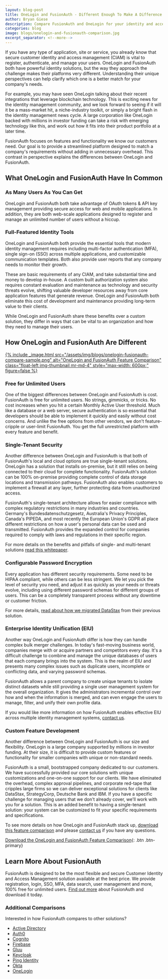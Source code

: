 ```yaml
---
layout: blog-post
title: OneLogin and FusionAuth - Different Enough To Make A Difference
author: Bryan Giese
description: Compare FusionAuth and OneLogin for your identity and access management solution.
categories: blog
image: blogs/onelogin-and-fusionauth-comparison.jpg
excerpt_separator: <!--more-->
---
```


If you have any type of application, site or service, you already know that secure customer identity and access management (CIAM) is vital to register, authenticate, and manage your users. OneLogin and FusionAuth both have powerful identity solutions, but the way they approach the challenge makes their platforms very different. Understanding their unique perspectives can help clarify which one is a better match for your company's needs.
<!--more-->

For example, you may have seen OneLogin talking about their recent integrations that leverage blockchain technology. This is exciting news for the identity management community, and we look forward to seeing if it will it be a mass-market hit, a niche-industry toolkit, or simply a bright flash in the identity management news cycle. A large corporation like OneLogin backed with millions in investor funding can take a risk with emerging technology like this, and work out how it fits into their product portfolio at a later time.

FusionAuth focuses on features and functionality we know our customers need. Our goal is to provide a streamlined platform designed to match a company's requirements without adding in unnecessary overhead. This contrast in perspective explains the differences between OneLogin and FusionAuth.

## What OneLogin and FusionAuth Have In Common

### As Many Users As You Can Get

OneLogin and FusionAuth both take advantage of OAuth tokens & API key management providing secure access for web and mobile applications. In addition, they are both web-scale applications designed to register and manage an unlimited number of users without a hiccup.

### Full-Featured Identity Tools

OneLogin and FusionAuth both provide the essential tools that modern identity management requires including multi-factor authentication (MFA), single sign-on (SSO) across multiple applications, and customizable communication templates. Both also provide user reports that any company needs to monitor their growth.

These are basic requirements of any CIAM, and take substantial time and money to develop in-house. A custom built authorization system also requires constant evaluation and maintenance as technology and security threats evolve, shifting valuable developer resources away from core application features that generate revenue. OneLogin and FusionAuth both eliminate this cost of development and maintenance providing long-term value to their clients.

While OneLogin and FusionAuth share these benefits over a custom solution, they differ in ways that can be vital to an organization and how they need to manage their users.

## How OneLogin and FusionAuth Are Different

[{% include _image.html src="/assets/img/blogs/onelogin-fusionauth-compare-sample.png" alt="OneLogin and FusionAuth Feature Comparison" class="float-left img-thumbnail mr-md-4" style="max-width: 600px;" figure=false %}](/resources/fusionauth-vs-onelogin.pdf "Download the OneLogin and FusionAuth Feature Comparison")

### Free for Unlimited Users
One of the biggest differences between OneLogin and FusionAuth is cost. FusionAuth is free for unlimited users. No strings, gimmicks, or tricks. No cost increases when you hit a certain Monthly Active User threshold. Much like a database or a web server, secure authentication is so essential that developers should be able to implement it quickly and easily without cost concerns. And unlike the free options from other vendors, we don't feature-cripple or user-limit FusionAuth. You get the full unrestricted platform with every feature and benefit.

### Single-Tenant Security
Another difference between OneLogin and FusionAuth is that both of FusionAuth's local and cloud options are true single-tenant solutions. OneLogin has a solution that installs on-premise, but it still relies on being connected to their cloud for complete functionality. FusionAuth's solution can be 100% on-premise providing complete control of data storage locations and transmission pathways. FusionAuth also enables customers to implement a firewall at any layer, further protecting data from unauthorized access.

FusionAuth's single-tenant architecture allows for easier compliance with complex regulatory restrictions in many industries and countries. Germany's Bundesdatenschutzgesetz, Australia's Privacy Principles, Canada's PIPEDA, and most recently the European Union's GDPR all place different restrictions on how a user's personal data can be used and transmitted. FusionAuth provides the expanded control for companies required to comply with laws and regulations in their specific region.

For more details on the benefits and pitfalls of single- and multi-tenant solutions [read this whitepaper](/blog/2018/12/03/single-tenant-vs-multi-tenant "Read more about single- and multi-tenant identity solutions").

### Configurable Password Encryption
Every application has different security requirements. Some need to be HIPAA compliant, while others can be less stringent. We let you pick the level of security you need, and adjust it as quickly as your needs or threats evolve, including using different password schemas for different groups of users. This can be a completely transparent process without any downtime or customer friction.

For more details, [read about how we migrated DataStax](/resources/datastax-case-study "Read about DataStax migration") from their previous solution.

### Enterprise Identity Unification (EIU)
Another way OneLogin and FusionAuth differ is how they can handle complex bulk merger challenges. In today's fast-moving business world, companies merge with or acquire partners and competitors every day. It's a difficult challenge to combine and manage the unique databases of users that each company brings into the system. This is the realm of EIU and presents many complex issues such as duplicate users, incomplete or conflicting data, and varying password schemas.

FusionAuth allows a parent company to create unique tenants to isolate distinct datasets while still providing a single user management system for the overall organization. It gives the administrators incremental control over how and when the information is merged, and can even engage the users to manage, filter, and unify their own profile data.

If you would like more information on how FusionAuth enables effective EIU across multiple identity management systems, [contact us](/contact "Contact us today!").

### Custom Feature Development
Another difference between OneLogin and FusionAuth is our size and flexibility. OneLogin is a large company supported by millions in investor funding. At their size, it is difficult to provide custom features or functionality for smaller companies with unique or non-standard needs.

FusionAuth is a small, bootstrapped company dedicated to our customers. We have successfully provided our core solutions with unique customizations and one-on-one support for our clients. We have eliminated the overhead, complex approval pipelines, and corporate red-tape that cripples large firms so we can deliver exceptional solutions for clients like DataStax, StrategyCorp, Deutsche Bank and IBM. If you have a specific challenge for managing users that we don't already cover, we'll work with you for a solution. This is an added benefit to having a single-tenant solution: your system can be customized to fit your specific requirements and specifications.

To see more details on how OneLogin and FusionAuth stack up, [download this feature comparison](/resources/fusionauth-vs-onelogin.pdf "OneLogin and FusionAuth Feature Comparison") and please [contact us](/contact "Contact Us") if you have any questions.

[Download the OneLogin and FusionAuth Feature Comparison](/resources/fusionauth-vs-onelogin.pdf "OneLogin and FusionAuth Feature Comparison"){: .btn .btn-primary}

## Learn More About FusionAuth
FusionAuth is designed to be the most flexible and secure Customer Identity and Access Management solution available at the best price. We provide registration, login, SSO, MFA, data search, user management and more, 100% free for unlimited users. [Find out more](/ "FusionAuth Home") about FusionAuth and download it today.

### Additional Comparisons

Interested in how FusionAuth compares to other solutions?
- [Active Directory](/blog/2018/09/14/active-directory-and-passport-ciam-comparison "Active Directory and FusionAuth")
- [Auth0](/blog/2018/10/19/auth0-and-fusionauth-a-tale-of-two-solutions "Auth0 and FusionAuth")
- [Cognito](/blog/2018/09/18/amazon-cognito-and-fusionauth-comparison "Amazon Cognito and FusionAuth")
- [Firebase](/blog/2018/10/02/firebase-and-fusionauth-ciam-comparison "Firebase and FusionAuth")
- [Gluu](/blog/2019/07/16/gluu-fusionauth-compare-identity-management-solutions "Gluu and FusionAuth")
- [Keycloak](/blog/2019/03/06/keycloak-fusionauth-comparison "Keycloak and FusionAuth")
- [Ping Identity](/blog/2018/10/08/quick-comparison-ping-identity-and-fusionauth "Ping Identity and FusionAuth")
- [Okta](/blog/2018/10/16/8-things-to-know-about-okta-and-fusionauth "Okta and FusionAuth")
- [OneLogin](/blog/2018/10/12/onelogin-and-fusionauth "OneLogin and FusionAuth")

